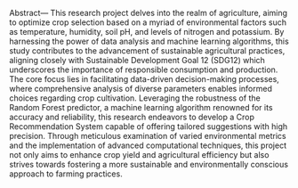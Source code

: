 Abstract— This research project delves into the realm of agriculture, aiming to optimize crop selection based on a myriad of environmental factors such as temperature, humidity, soil pH, and levels of nitrogen and potassium. By harnessing the power of data analysis and machine learning algorithms, this study contributes to the advancement of sustainable agricultural practices, aligning closely with Sustainable Development Goal 12 (SDG12) which underscores the importance of responsible consumption and production. The core focus lies in facilitating data-driven decision-making processes, where comprehensive analysis of diverse parameters enables informed choices regarding crop cultivation. Leveraging the robustness of the Random Forest predictor, a machine learning algorithm renowned for its accuracy and reliability, this research endeavors to develop a Crop Recommendation System capable of offering tailored suggestions with high precision. Through meticulous examination of varied environmental metrics and the implementation of advanced computational techniques, this project not only aims to enhance crop yield and agricultural efficiency but also strives towards fostering a more sustainable and environmentally conscious approach to farming practices.
